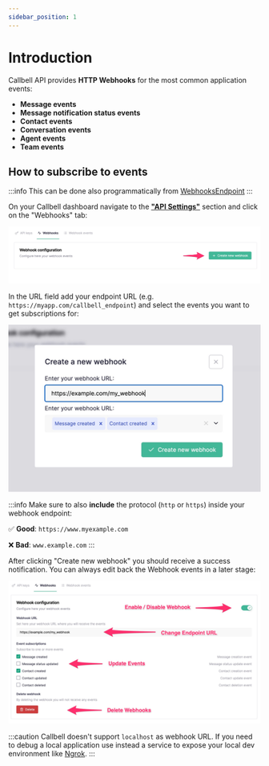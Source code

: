 ```yaml
---
sidebar_position: 1
---
```


# Introduction

Callbell API provides **HTTP Webhooks** for the most common application events:

- **Message events**
- **Message notification status events**
- **Contact events**
- **Conversation events**
- **Agent events**
- **Team events**

## How to subscribe to events

:::info
This can be done also programmatically from [WebhooksEndpoint](./../webhooks_api/introduction.md)
:::

On your Callbell dashboard navigate to the [**"API Settings"**](https://dash.callbell.eu/settings/api_settings/webhooks) section and click on the "Webhooks" tab:

![webhook_tab](./assets/webhook_tab.jpg)

In the URL field add your endpoint URL (e.g. `https://myapp.com/callbell_endpoint`) and select the events you want to get subscriptions for:

![webhook_create](./assets/webhook_create.jpg)

:::info
Make sure to also **include** the protocol (`http` or `https`) inside your webhook endpoint:

✅ **Good**: `https://www.myexample.com`

❌ **Bad**: `www.example.com`
:::

After clicking "Create new webhook" you should receive a success notification. You can always edit back the Webhook events in a later stage:

![webhook_edit](./assets/webhook_edit.jpg)

:::caution
Callbell doesn't support `localhost` as webhook URL. If you need to debug a local application use instead a service to expose your local dev environment like [Ngrok](https://ngrok.com).
:::
